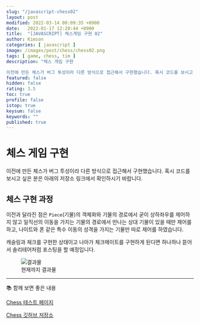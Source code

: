 ```yaml
---
slug: "/javascript-chess02"
layout: post
modified: 2022-03-14 00:09:35 +0900
date:   2022-01-17 12:20:44 +0900
title:  "[JAVASCRIPT] 체스게임 구현 02"
author: Kimson
categories: [ javascript ]
image: /images/post/chess/chess02.png
tags: [ game, chess, tim ]
description: "체스 게임 구현

이전에 만든 체스가 버그 투성이라 다른 방식으로 접근해서 구현했습니다. 혹시 코드를 보시고 싶은 분은 아래의 저장소 링크에서 확인하시기 바랍니다."
featured: false
hidden: false
rating: 3.5
toc: true
profile: false
istop: true
keysum: false
keywords: ""
published: true
---
```


# 체스 게임 구현

이전에 만든 체스가 버그 투성이라 다른 방식으로 접근해서 구현했습니다. 혹시 코드를 보시고 싶은 분은 아래의 저장소 링크에서 확인하시기 바랍니다.

## 체스 구현 과정

이전과 달라진 점은 `Piece`(기물)의 객체화와 기물의 경로에서 굳이 상하좌우를 제어하지 않고 일직선의 이동을 가지는 기물의 경로에서 만나는 상대 기물이 있을 때만 제어를 하고, 나이트와 폰 같은 특수 이동의 성격을 가지는 기물만 따로 제어를 하였습니다.

캐슬링과 체크를 구현한 상태이고 나아가 체크메이트를 구현하게 된다면 하나하나 뜯어서 솔리테어처럼 포스팅을 할 예정입니다.

<figure class="text-center">
<span class="w-inline-block">
   <img class="w-100" src="/images/post/chess/chess02.png" alt="결과물" title="결과물">
   <figcaption>현재까지 결과물</figcaption>
</span>
</figure>

-----

📚 함께 보면 좋은 내용

[Chess 테스트 페이지](https://kkn1125.github.io/chess/)

[Chess 깃허브 저장소](https://github.com/kkn1125/chess/)
